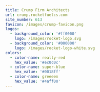 ```yaml
---
title: Crump Firm Architects
url: crump.rocketfuelcs.com
site_number: 613
favicon: /images/crump-favicon.png
logos:
  - background_color: '#ff0000'
    logo: /images/rocket-logo.svg
  - background_color: '#000000'
    logo: /images/rocket-logo-white.svg
colors:
  - color-name: really-red
    hex_value: '#ec0c0c'
  - color-name: super-blue
    hex_value: '#0018ff'
  - color-name: greeeen
    hex_value: '#4aff00'
---
```


